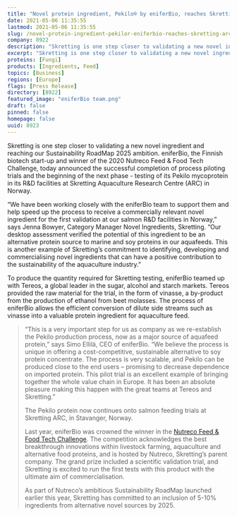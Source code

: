 ```yaml
---
title: "Novel protein ingredient, Pekilo® by eniferBio, reaches Skretting ARC"
date: 2021-05-06 11:35:55
lastmod: 2021-05-06 11:35:55
slug: /novel-protein-ingredient-pekilor-eniferbio-reaches-skretting-arc
company: 8922
description: "Skretting is one step closer to validating a new novel ingredient and reaching our Sustainability RoadMap 2025 ambition. eniferBio, the Finnish biotech start-up and winner of the 2020 Nutreco Feed & Food Tech Challenge, today announced the successful completion of process piloting trials and the beginning of the next phase."
excerpt: "Skretting is one step closer to validating a new novel ingredient and reaching our Sustainability RoadMap 2025 ambition. eniferBio, the Finnish biotech start-up and winner of the 2020 Nutreco Feed & Food Tech Challenge, today announced the successful completion of process piloting trials and the beginning of the next phase."
proteins: [Fungi]
products: [Ingredients, Feed]
topics: [Business]
regions: [Europe]
flags: [Press Release]
directory: [8922]
featured_image: "eniferBio team.png"
draft: false
pinned: false
homepage: false
uuid: 8923
---
```

<p>Skretting is one step closer to validating a new novel ingredient and reaching our Sustainability RoadMap 2025 ambition. eniferBio, the Finnish biotech start-up and winner of the 2020 Nutreco Feed & Food Tech Challenge, today announced the successful completion of process piloting trials and the beginning of the next phase - testing of its Pekilo mycoprotein in its R&D facilities at Skretting Aquaculture Research Centre (ARC) in Norway.</p>
<p>“We have been working closely with the eniferBio team to support them and help speed up the process to receive a commercially relevant novel ingredient for the first validation at our salmon R&D facilities in Norway,” says Jenna Bowyer, Category Manager Novel Ingredients, Skretting. “Our desktop assessment verified the potential of this ingredient to be an alternative protein source to marine and soy proteins in our aquafeeds. This is another example of Skretting’s commitment to identifying, developing and commercialising novel ingredients that can have a positive contribution to the sustainability of the aquaculture industry.”</p>
<p>To produce the quantity required for Skretting testing, eniferBio teamed up with Tereos, a global leader in the sugar, alcohol and starch markets. Tereos provided the raw material for the trial, in the form of vinasse, a by-product from the production of ethanol from beet molasses. The process of eniferBio allows the efficient conversion of dilute side streams such as vinasse into a valuable protein ingredient for aquaculture feed.</p>
<blockquote><p>“This is a very important step for us as company as we re-establish the Pekilo production process, now as a major source of aquafeed protein,” says Simo Ellilä, CEO of eniferBio. “We believe the process is unique in offering a cost-competitive, sustainable alternative to soy protein concentrate. The process is very scalable, and Pekilo can be produced close to the end users – promising to decrease dependence on imported protein. This pilot trial is an excellent example of bringing together the whole value chain in Europe. It has been an absolute pleasure making this happen with the great teams at Tereos and Skretting.”</p>
<p>The Pekilo protein now continues onto salmon feeding trials at Skretting ARC, in Stavanger, Norway.</p>
<p>Last year, eniferBio was crowned the winner in the <a href="https://www.nutreco.com/en/innovation-and-investments/competition-nftc/">Nutreco Feed & Food Tech Challenge</a>. The competition acknowledges the best breakthrough innovations within livestock farming, aquaculture and alternative food proteins, and is hosted by Nutreco, Skretting’s parent company. The grand prize included a scientific validation trial, and Skretting is excited to run the first tests with this product with the ultimate aim of commercialisation.</p>
<p>As part of Nutreco’s ambitious Sustainability RoadMap launched earlier this year, Skretting has committed to an inclusion of 5-10% ingredients from alternative novel sources by 2025.</p>
</blockquote>
